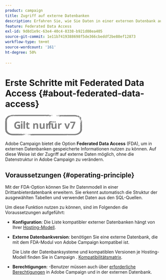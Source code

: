 ```yaml
---
product: campaign
title: Zugriff auf externe Datenbanken
description: Erfahren Sie, wie Sie Daten in einer externen Datenbank aufrufen und verarbeiten können
feature: Federated Data Access
exl-id: 9d8d1e9c-63e4-40c4-8338-b921d08ea405
source-git-commit: 1e11b7419388698f5de366cbeddf2be88ef12873
workflow-type: tm+mt
source-wordcount: '161'
ht-degree: 50%

---
```


# Erste Schritte mit Federated Data Access {#about-federated-data-access}

![](../../assets/v7-only.svg)

Adobe Campaign bietet die Option **Federated Data Access** (FDA), um in externen Datenbanken gespeicherte Informationen nutzen zu können. Auf diese Weise ist der Zugriff auf externe Daten möglich, ohne die Datenstruktur in Adobe Campaign zu verändern.

## Voraussetzungen {#operating-principle}

Mit der FDA-Option können Sie Ihr Datenmodell in einer Drittanbieterdatenbank erweitern. Sie erkennt automatisch die Struktur der ausgewählten Tabellen und verwendet Daten aus den SQL-Quellen.

Um diese Funktion nutzen zu können, sind im Folgenden die Voraussetzungen aufgeführt:

* **Konfiguration**: Die Liste kompatibler externer Datenbanken hängt von Ihrer [Hosting-Modell](../../installation/using/hosting-models.md).
* **Externe Datenbankversion**: benötigen Sie eine externe Datenbank, die mit dem FDA-Modul von Adobe Campaign kompatibel ist.

   Die Liste der Datenbanksysteme und kompatiblen Versionen je Hosting-Modell finden Sie in Campaign . [Kompatibilitätsmatrix](../../rn/using/compatibility-matrix.md#FederatedDataAccessFDA).

* **Berechtigungen**: -Benutzer müssen auch über [erforderliche Berechtigungen](../../installation/using/remote-database-access-rights.md) in Adobe Campaign und in der externen Datenbank.

